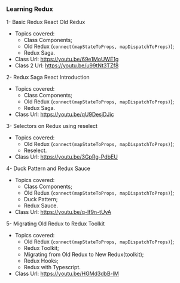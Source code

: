 ### Learning Redux

1- Basic Redux React Old Redux
  - Topics covered:
    - Class Components;
    - Old Redux (`connect(mapStateToProps, mapDispatchToProps)`);
    - Redux Saga.
  - Class Url: https://youtu.be/69e1MoUWE1g
  - Class 2 Url: https://youtu.be/u99tNt3TZf8

2- Redux Saga React Introduction
  - Topics covered:
    - Class Components;
    - Old Redux (`connect(mapStateToProps, mapDispatchToProps)`);
    - Redux Saga.
  - Class Url: https://youtu.be/qU9DesjDJic

3- Selectors on Redux using reselect
  - Topics covered:
    - Old Redux (`connect(mapStateToProps, mapDispatchToProps)`);
    - Reselect.
  - Class Url: https://youtu.be/3GpRg-PdbEU

4- Duck Pattern and Redux Sauce
  - Topics covered:
    - Class Components;
    - Old Redux (`connect(mapStateToProps, mapDispatchToProps)`);
    - Duck Pattern;
    - Redux Sauce.
  - Class Url: https://youtu.be/q-If9n-tUyA

5- Migrating Old Redux to Redux Toolkit
  - Topics covered:
    - Old Redux (`connect(mapStateToProps, mapDispatchToProps)`);
    - Redux Toolkit;
    - Migrating from Old Redux to New Redux(toolkit);
    - Redux Hooks;
    - Redux with Typescript.
  - Class Url: https://youtu.be/HGMd3dbB-lM